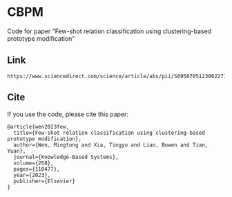 # CBPM
Code for paper "Few-shot relation classification using clustering-based prototype modification"

## Link
```
https://www.sciencedirect.com/science/article/abs/pii/S0950705123002277
```

## Cite

If you use the code, please cite this paper:

```
@article{wen2023few,
  title={Few-shot relation classification using clustering-based prototype modification},
  author={Wen, Mingtong and Xia, Tingyu and Liao, Bowen and Tian, Yuan},
  journal={Knowledge-Based Systems},
  volume={268},
  pages={110477},
  year={2023},
  publisher={Elsevier}
}
```
